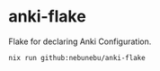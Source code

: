 # anki-flake

Flake for declaring Anki Configuration.

```sh
nix run github:nebunebu/anki-flake
```

